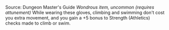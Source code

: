 Source: Dungeon Master's Guide
*Wondrous item, uncommon (requires attunement)*
While wearing these gloves, climbing and swimming don't cost you extra movement, and you gain a +5 bonus to Strength (Athletics) checks made to climb or swim.